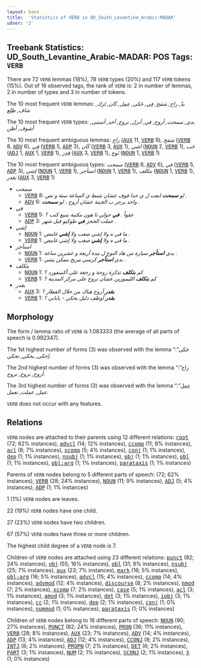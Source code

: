 ```yaml
---
layout: base
title:  'Statistics of VERB in UD_South_Levantine_Arabic-MADAR'
udver: '2'
---
```


## Treebank Statistics: UD_South_Levantine_Arabic-MADAR: POS Tags: `VERB`

There are 72 `VERB` lemmas (18%), 78 `VERB` types (20%) and 117 `VERB` tokens (15%).
Out of 16 observed tags, the rank of `VERB` is: 2 in number of lemmas, 2 in number of types and 3 in number of tokens.

The 10 most frequent `VERB` lemmas: <em>بدّ, راح, سَمَح, فِي, حَكى, عِمِل, كَان, تَرَك, شاف, طِلِع</em>

The 10 most frequent `VERB` types:  <em>بدي, سمحت, أروح, في, أنزل, نروح, آخد, أستنى, أشوف, أظن</em>

The 10 most frequent ambiguous lemmas: <em>راح</em> (<tt><a href="ajp_madar-pos-AUX.html">AUX</a></tt> 11, <tt><a href="ajp_madar-pos-VERB.html">VERB</a></tt> 9), <em>سَمَح</em> (<tt><a href="ajp_madar-pos-VERB.html">VERB</a></tt> 8, <tt><a href="ajp_madar-pos-ADV.html">ADV</a></tt> 6), <em>فِي</em> (<tt><a href="ajp_madar-pos-VERB.html">VERB</a></tt> 5, <tt><a href="ajp_madar-pos-ADP.html">ADP</a></tt> 3), <em>كَان</em> (<tt><a href="ajp_madar-pos-VERB.html">VERB</a></tt> 3, <tt><a href="ajp_madar-pos-AUX.html">AUX</a></tt> 1), <em>اشي</em> (<tt><a href="ajp_madar-pos-NOUN.html">NOUN</a></tt> 2, <tt><a href="ajp_madar-pos-VERB.html">VERB</a></tt> 1), <em>حَب</em> (<tt><a href="ajp_madar-pos-ADJ.html">ADJ</a></tt> 1, <tt><a href="ajp_madar-pos-AUX.html">AUX</a></tt> 1, <tt><a href="ajp_madar-pos-VERB.html">VERB</a></tt> 1), <em>قِدِر</em> (<tt><a href="ajp_madar-pos-AUX.html">AUX</a></tt> 3, <tt><a href="ajp_madar-pos-VERB.html">VERB</a></tt> 1), <em>نَوع</em> (<tt><a href="ajp_madar-pos-NOUN.html">NOUN</a></tt> 1, <tt><a href="ajp_madar-pos-VERB.html">VERB</a></tt> 1)

The 10 most frequent ambiguous types:  <em>سمحت</em> (<tt><a href="ajp_madar-pos-VERB.html">VERB</a></tt> 8, <tt><a href="ajp_madar-pos-ADV.html">ADV</a></tt> 6), <em>في</em> (<tt><a href="ajp_madar-pos-VERB.html">VERB</a></tt> 5, <tt><a href="ajp_madar-pos-ADP.html">ADP</a></tt> 3), <em>إشي</em> (<tt><a href="ajp_madar-pos-NOUN.html">NOUN</a></tt> 1, <tt><a href="ajp_madar-pos-VERB.html">VERB</a></tt> 1), <em>استأجر</em> (<tt><a href="ajp_madar-pos-NOUN.html">NOUN</a></tt> 1, <tt><a href="ajp_madar-pos-VERB.html">VERB</a></tt> 1), <em>بتكلف</em> (<tt><a href="ajp_madar-pos-NOUN.html">NOUN</a></tt> 1, <tt><a href="ajp_madar-pos-VERB.html">VERB</a></tt> 1), <em>بقدر</em> (<tt><a href="ajp_madar-pos-AUX.html">AUX</a></tt> 3, <tt><a href="ajp_madar-pos-VERB.html">VERB</a></tt> 1)


* <em>سمحت</em>
  * <tt><a href="ajp_madar-pos-VERB.html">VERB</a></tt> 8: <em>لو <b>سمحت</b> ابعت ل ي حدا فوف عشان شنط ي الساعة ستة و نص .</em>
  * <tt><a href="ajp_madar-pos-ADV.html">ADV</a></tt> 6: <em>واحد برجر ب الجبنة عشان أروح ، لو <b>سمحت</b> .</em>
* <em>في</em>
  * <tt><a href="ajp_madar-pos-VERB.html">VERB</a></tt> 5: <em>عفواً . <b>في</b> حولي نا هون مكتبة بتبيع كتب ؟</em>
  * <tt><a href="ajp_madar-pos-ADP.html">ADP</a></tt> 3: <em>عملت الحجز <b>في</b> طوكيو قبل شهر .</em>
* <em>إشي</em>
  * <tt><a href="ajp_madar-pos-NOUN.html">NOUN</a></tt> 1: <em>ما في ه ولا إشي صعب ولا <b>إشي</b> غامض .</em>
  * <tt><a href="ajp_madar-pos-VERB.html">VERB</a></tt> 1: <em>ما في ه ولا <b>إشي</b> صعب ولا إشي غامض .</em>
* <em>استأجر</em>
  * <tt><a href="ajp_madar-pos-NOUN.html">NOUN</a></tt> 1: <em>بدي <b>استأجر</b> سيارة من هاد النوع ل مدة أربعة و عشرين ساعة .</em>
  * <tt><a href="ajp_madar-pos-VERB.html">VERB</a></tt> 1: <em>بدي <b>استأجر</b> كرسي مريح ممكن ينتني .</em>
* <em>بتكلف</em>
  * <tt><a href="ajp_madar-pos-NOUN.html">NOUN</a></tt> 1: <em>كم <b>بتكلف</b> تذكرة روحة و رجعة على أكسفورد ؟</em>
  * <tt><a href="ajp_madar-pos-VERB.html">VERB</a></tt> 1: <em>كم <b>بتكلف</b> الليموزين عشان تروح على مركز المدينة ؟</em>
* <em>بقدر</em>
  * <tt><a href="ajp_madar-pos-AUX.html">AUX</a></tt> 3: <em><b>بقدر</b> أروح هناك من خلال القطار ؟</em>
  * <tt><a href="ajp_madar-pos-VERB.html">VERB</a></tt> 1: <em><b>بقدر</b> أوظف دليل بحكي - ياباني ؟</em>

## Morphology

The form / lemma ratio of `VERB` is 1.083333 (the average of all parts of speech is 0.992347).

The 1st highest number of forms (3) was observed with the lemma “حَكى”: <em>إحكي, بحكي, تحكي</em>.

The 2nd highest number of forms (3) was observed with the lemma “راح”: <em>أروح, تروح, نروح</em>.

The 3rd highest number of forms (3) was observed with the lemma “عِمِل”: <em>عمل, عملت, نعمل</em>.

`VERB` does not occur with any features.


## Relations

`VERB` nodes are attached to their parents using 12 different relations: <tt><a href="ajp_madar-dep-root.html">root</a></tt> (72; 62% instances), <tt><a href="ajp_madar-dep-advcl.html">advcl</a></tt> (14; 12% instances), <tt><a href="ajp_madar-dep-ccomp.html">ccomp</a></tt> (11; 9% instances), <tt><a href="ajp_madar-dep-acl.html">acl</a></tt> (8; 7% instances), <tt><a href="ajp_madar-dep-xcomp.html">xcomp</a></tt> (5; 4% instances), <tt><a href="ajp_madar-dep-conj.html">conj</a></tt> (1; 1% instances), <tt><a href="ajp_madar-dep-dep.html">dep</a></tt> (1; 1% instances), <tt><a href="ajp_madar-dep-nsubj.html">nsubj</a></tt> (1; 1% instances), <tt><a href="ajp_madar-dep-obj.html">obj</a></tt> (1; 1% instances), <tt><a href="ajp_madar-dep-obl.html">obl</a></tt> (1; 1% instances), <tt><a href="ajp_madar-dep-obl-arg.html">obl:arg</a></tt> (1; 1% instances), <tt><a href="ajp_madar-dep-parataxis.html">parataxis</a></tt> (1; 1% instances)

Parents of `VERB` nodes belong to 5 different parts of speech:  (72; 62% instances), <tt><a href="ajp_madar-pos-VERB.html">VERB</a></tt> (28; 24% instances), <tt><a href="ajp_madar-pos-NOUN.html">NOUN</a></tt> (11; 9% instances), <tt><a href="ajp_madar-pos-ADJ.html">ADJ</a></tt> (5; 4% instances), <tt><a href="ajp_madar-pos-ADP.html">ADP</a></tt> (1; 1% instances)

1 (1%) `VERB` nodes are leaves.

22 (19%) `VERB` nodes have one child.

27 (23%) `VERB` nodes have two children.

67 (57%) `VERB` nodes have three or more children.

The highest child degree of a `VERB` node is 7.

Children of `VERB` nodes are attached using 23 different relations: <tt><a href="ajp_madar-dep-punct.html">punct</a></tt> (82; 24% instances), <tt><a href="ajp_madar-dep-obj.html">obj</a></tt> (55; 16% instances), <tt><a href="ajp_madar-dep-obl.html">obl</a></tt> (31; 9% instances), <tt><a href="ajp_madar-dep-nsubj.html">nsubj</a></tt> (25; 7% instances), <tt><a href="ajp_madar-dep-aux.html">aux</a></tt> (23; 7% instances), <tt><a href="ajp_madar-dep-mark.html">mark</a></tt> (16; 5% instances), <tt><a href="ajp_madar-dep-obl-arg.html">obl:arg</a></tt> (16; 5% instances), <tt><a href="ajp_madar-dep-advcl.html">advcl</a></tt> (15; 4% instances), <tt><a href="ajp_madar-dep-ccomp.html">ccomp</a></tt> (14; 4% instances), <tt><a href="ajp_madar-dep-advmod.html">advmod</a></tt> (12; 4% instances), <tt><a href="ajp_madar-dep-discourse.html">discourse</a></tt> (8; 2% instances), <tt><a href="ajp_madar-dep-nmod.html">nmod</a></tt> (7; 2% instances), <tt><a href="ajp_madar-dep-xcomp.html">xcomp</a></tt> (7; 2% instances), <tt><a href="ajp_madar-dep-case.html">case</a></tt> (5; 1% instances), <tt><a href="ajp_madar-dep-acl.html">acl</a></tt> (3; 1% instances), <tt><a href="ajp_madar-dep-amod.html">amod</a></tt> (3; 1% instances), <tt><a href="ajp_madar-dep-det.html">det</a></tt> (3; 1% instances), <tt><a href="ajp_madar-dep-iobj.html">iobj</a></tt> (3; 1% instances), <tt><a href="ajp_madar-dep-cc.html">cc</a></tt> (2; 1% instances), <tt><a href="ajp_madar-dep-dep.html">dep</a></tt> (2; 1% instances), <tt><a href="ajp_madar-dep-conj.html">conj</a></tt> (1; 0% instances), <tt><a href="ajp_madar-dep-nummod.html">nummod</a></tt> (1; 0% instances), <tt><a href="ajp_madar-dep-parataxis.html">parataxis</a></tt> (1; 0% instances)

Children of `VERB` nodes belong to 16 different parts of speech: <tt><a href="ajp_madar-pos-NOUN.html">NOUN</a></tt> (90; 27% instances), <tt><a href="ajp_madar-pos-PUNCT.html">PUNCT</a></tt> (82; 24% instances), <tt><a href="ajp_madar-pos-PRON.html">PRON</a></tt> (36; 11% instances), <tt><a href="ajp_madar-pos-VERB.html">VERB</a></tt> (28; 8% instances), <tt><a href="ajp_madar-pos-AUX.html">AUX</a></tt> (23; 7% instances), <tt><a href="ajp_madar-pos-ADV.html">ADV</a></tt> (14; 4% instances), <tt><a href="ajp_madar-pos-ADP.html">ADP</a></tt> (13; 4% instances), <tt><a href="ajp_madar-pos-ADJ.html">ADJ</a></tt> (12; 4% instances), <tt><a href="ajp_madar-pos-CCONJ.html">CCONJ</a></tt> (8; 2% instances), <tt><a href="ajp_madar-pos-INTJ.html">INTJ</a></tt> (8; 2% instances), <tt><a href="ajp_madar-pos-PROPN.html">PROPN</a></tt> (7; 2% instances), <tt><a href="ajp_madar-pos-DET.html">DET</a></tt> (6; 2% instances), <tt><a href="ajp_madar-pos-PART.html">PART</a></tt> (3; 1% instances), <tt><a href="ajp_madar-pos-NUM.html">NUM</a></tt> (2; 1% instances), <tt><a href="ajp_madar-pos-SCONJ.html">SCONJ</a></tt> (2; 1% instances), <tt><a href="ajp_madar-pos-X.html">X</a></tt> (1; 0% instances)

